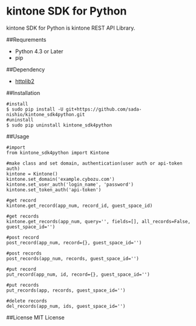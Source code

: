 # kintone SDK for Python
kintone SDK for Python is kintone REST API Library.

##Requrements
* Python 4.3 or Later
* pip

##Dependency
* [httplib2](https://github.com/jcgregorio/httplib2)

##Installation
```{.bash}
#install
$ sudo pip install -U git+https://github.com/sada-nishio/kintone_sdk4python.git
#uninstall
$ sudo pip uninstall kintone_sdk4python
```

##Usage
```{.python}
#import
from kintone_sdk4python import Kintone

#make class and set domain, authentication(user auth or api-token auth)
kintone = Kintone()
kintone.set_domain('example.cybozu.com')
kintone.set_user_auth('login_name', 'password')
kintone.set_token_auth('api-token')

#get record
kintone.get_record(app_num, record_id, guest_space_id)

#get records
kintone.get_records(app_num, query='', fields=[], all_records=False, guest_space_id='')

#post record
post_record(app_num, record={}, guest_space_id='')

#post records
post_records(app_num, records, guest_space_id='')

#put record
put_record(app_num, id, record={}, guest_space_id='')

#put records
put_records(app, records, guest_space_id='')

#delete records
del_records(app_num, ids, guest_space_id='')
```

##License
MIT License